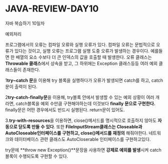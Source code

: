 # JAVA-REVIEW-DAY10
자바 복습하기 10일차 

예외처리

프로그램에서의 오류는 컴파일 오류와 실행 오류가 있다. 컴파일 오류는 문법적으로 오류가 있다는 것이고, 실행 오류는 프로그램 실행 도중 오류가 발생하는 경우이다. 예를들면 한 배열의 요소 수보다 더 큰 인덱스의 값을 호출할 때 발생한다. 오류 클래스는 **Throwable 클래스**에서 상속을 받고, 그 하위에는 Exception 클래스등등 여러 예외 클래스들이 존재한다. 

1**try~catch 문**을 이용해 try 블록을 실행하다가 오류가 발생되면 catch를 하고, catch문이 출력이 된다. 

2**try-catch-finally문**을 이용해, try블록 안에서 발생할 수 있는 예외 상황이 여러 개라면, catch블록을 예외 수만큼 구현해야하는데 이것보다 **finally 문으로 구현한다.** finally문은 어떤 경우에서도 반드시 실행된다. return문이 있어도. 

3.**try-with-resources**을 이용하면,  close()메서드를 명시적으로 호출하지 않아도 **자동으로 닫도록 만들 수 있다**. 또한 **FileInputStream클래스는 Closeable과 AutoCloseable인터페이스를 구현하고, close()메서드를 재정의** 해줘야한다. 네트워크와 데이터베이스 관련 클래스도 AutoCloserable 인터페이스를 구현하고있다. 

try문에 **throw new Exception()**문장을 사용하면 **강제로 예외를 발생**시켜 catch블록이 수행되도록 구현할 수 있다.
